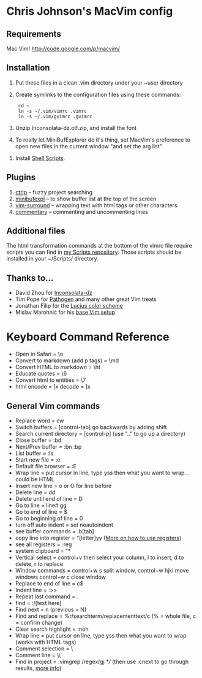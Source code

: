 # Chris Johnson's MacVim config

## Requirements
Mac Vim! http://code.google.com/p/macvim/

## Installation
1. Put these files in a clean .vim directory under your ~user directory
2. Create symlinks to the configuration files using these commands:  
		
		cd ~
		ln -s ~/.vim/vimrc .vimrc  		
		ln -s ~/.vim/gvimrc .gvimrc

3. Unzip Inconsolata-dz.otf.zip, and install the font
4. To really let MiniBufExplorer do it's thing, set MacVim's preference to open new files in the current window "and set the arg list"
5. Install [Shell Scripts](https://github.com/ChrisLTD/shell_scripts).

## Plugins
1. [ctrlp](http://kien.github.com/ctrlp.vim/) – fuzzy project searching
2. [minibufexpl](http://www.vim.org/scripts/script.php?script_id=159) – to show buffer list at the top of the screen
3. [vim-surround](https://github.com/tpope/vim-surround) – wrapping text with html tags or other characters
4. [commentary](https://github.com/tpope/vim-commentary) – commenting and uncommenting lines

## Additional files
The html transformation commands at the bottom of the vimrc file require scripts you can find in [my Scripts repository](http://github.com/ChrisLTD/shell_scripts). Those scripts should be installed in your ~/Scripts/ directory.

## Thanks to...
* David Zhou for [Inconsolata-dz](http://nodnod.net/2009/feb/12/adding-straight-single-and-double-quotes-inconsola/)
* Tim Pope for [Pathogen](https://github.com/tpope/vim-pathogen) and many other great Vim treats 
* Jonathan Filip for the [Lucius color scheme](http://www.vim.org/scripts/script.php?script_id=2536)
* Mislav Marohnić for his [base Vim setup](http://mislav.uniqpath.com/2011/12/vim-revisited/)

# Keyboard Command Reference

* Open in Safari = \o
* Convert to markdown (add p tags) = \md
* Convert HTML to markdown = \ht
* Educate quotes = \6
* Convert html to entities = \7
* html encode = [x decode = ]x

## General Vim commands

* Replace word = cw
* Switch buffers = [control-tab] go backwards by adding shift
* Search current directory = [control-p] (use ".." to go up a directory)
* Close buffer = :bd
* Next/Prev buffer = :bn :bp
* List buffer = :ls
* Start new file = :e
* Default file browser = :E
* Wrap line = put cursor in line, type yss then what you want to wrap... could be HTML
* Insert new line = o or O for line before
* Delete line = dd
* Delete until end of line = D
* Go to line = line# gg
* Go to end of line = $
* Go to beginning of line = 0
* turn off auto indent = set noautoindent
* see buffer commands = :b[tab]
* copy line into register = "[letter]yy ([More on how to use registers](http://bit.ly/qTK4yi))
* see all registers = :reg
* system clipboard = "* 
* Vertical select = control+v then select your column, I to insert, d to delete, r to replace
* Window commands = control+w s split window, control+w hjkl move windows control+w c close window
* Replace to end of line = c$
* Indent line = :>>
* Repeat last command = .
* find = :/[text here]
* Find next = n (previous = N)
* Find and replace = %r/searchterm/replacementtext/c (% = whole file, c = confirm change)
* Clear search highlight = :noh
* Wrap line = put cursor on line, type yss then what you want to wrap (works with HTML tags)
* Comment selection = \\ 
* Comment line = \\\
* Find in project = :vimgrep /regex/gj **/* (then use :cnext to go through results, [more info](http://vimcasts.org/episodes/search-multiple-files-with-vimgrep/))
